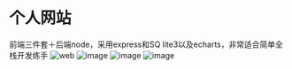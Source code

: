 # 个人网站
前端三件套＋后端node，采用express和SQ lite3以及echarts，非常适合简单全栈开发练手
![web](https://github.com/user-attachments/assets/b57719cd-2d40-4864-9d22-e47bd96da5a4)
![image](https://github.com/user-attachments/assets/2156a4a8-ce5c-4389-a407-093c5031bee7)
![image](https://github.com/user-attachments/assets/d6cdce2d-b451-422f-b3e0-a0988c0517da)
![image](https://github.com/user-attachments/assets/ee591229-fd57-4833-a49e-3a4d75c57b4a)

